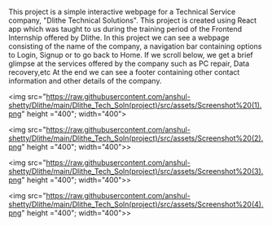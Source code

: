 This project is a simple interactive webpage for a Technical Service company, "Dlithe Technical Solutions".
This project is created using React app which was taught to us during the training period of the Frontend Internship offered by Dlithe.
In this project we can see a webpage consisting of the name of the company, a navigation bar containing options to Login, Signup or to go back to Home.
If we scroll below, we get a brief glimpse at the services offered by the company such as PC repair, Data recovery,etc
At the end we can see a footer containing other contact information and other details of the company.

<img src="https://raw.githubusercontent.com/anshul-shetty/Dlithe/main/Dlithe_Tech_Soln(project)/src/assets/Screenshot%20(1).png" height ="400"; width="400">

<img src="https://raw.githubusercontent.com/anshul-shetty/Dlithe/main/Dlithe_Tech_Soln(project)/src/assets/Screenshot%20(2).png" height ="400"; width="400">>

<img src="https://raw.githubusercontent.com/anshul-shetty/Dlithe/main/Dlithe_Tech_Soln(project)/src/assets/Screenshot%20(3).png" height ="400"; width="400">>

<img src="https://raw.githubusercontent.com/anshul-shetty/Dlithe/main/Dlithe_Tech_Soln(project)/src/assets/Screenshot%20(4).png" height ="400"; width="400">>